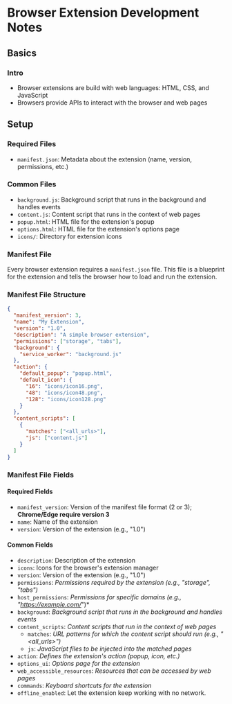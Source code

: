 # Browser Extension Development Notes

## Basics

### Intro

- Browser extensions are build with web languages: HTML, CSS, and JavaScript
- Browsers provide APIs to interact with the browser and web pages

## Setup

### Required Files

- `manifest.json`: Metadata about the extension (name, version, permissions, etc.)

### Common Files

- `background.js`: Background script that runs in the background and handles events
- `content.js`: Content script that runs in the context of web pages
- `popup.html`: HTML file for the extension's popup
- `options.html`: HTML file for the extension's options page
- `icons/`: Directory for extension icons

### Manifest File

Every browser extension requires a `manifest.json` file. This file is a blueprint for the extension and tells the browser how to load and run the extension.

### Manifest File Structure

```json
{
  "manifest_version": 3,
  "name": "My Extension",
  "version": "1.0",
  "description": "A simple browser extension",
  "permissions": ["storage", "tabs"],
  "background": {
    "service_worker": "background.js"
  },
  "action": {
    "default_popup": "popup.html",
    "default_icon": {
      "16": "icons/icon16.png",
      "48": "icons/icon48.png",
      "128": "icons/icon128.png"
    }
  },
  "content_scripts": [
    {
      "matches": ["<all_urls>"],
      "js": ["content.js"]
    }
  ]
}
```

### Manifest File Fields

#### Required Fields

- `manifest_version`: Version of the manifest file format (2 or 3); **Chrome/Edge require version 3**
- `name`: Name of the extension
- `version`: Version of the extension (e.g., "1.0")

#### Common Fields

- `description`: Description of the extension
- `icons`: Icons for the browser's extension manager
- `version`: Version of the extension (e.g., "1.0")
- `permissions`: *Permissions required by the extension (e.g., "storage", "tabs")*
- `host_permissions`: *Permissions for specific domains (e.g., "https://example.com/*")*
- `background`: *Background script that runs in the background and handles events*
- `content_scripts`: *Content scripts that run in the context of web pages*
  - `matches`: *URL patterns for which the content script should run (e.g., "<all_urls>")*
  - `js`: *JavaScript files to be injected into the matched pages*
- `action`: *Defines the extension's action (popup, icon, etc.)*
- `options_ui`: *Options page for the extension*
- `web_accessible_resources`: *Resources that can be accessed by web pages*
- `commands`: *Keyboard shortcuts for the extension*
- `offline_enabled`: Let the extension keep working with no network.